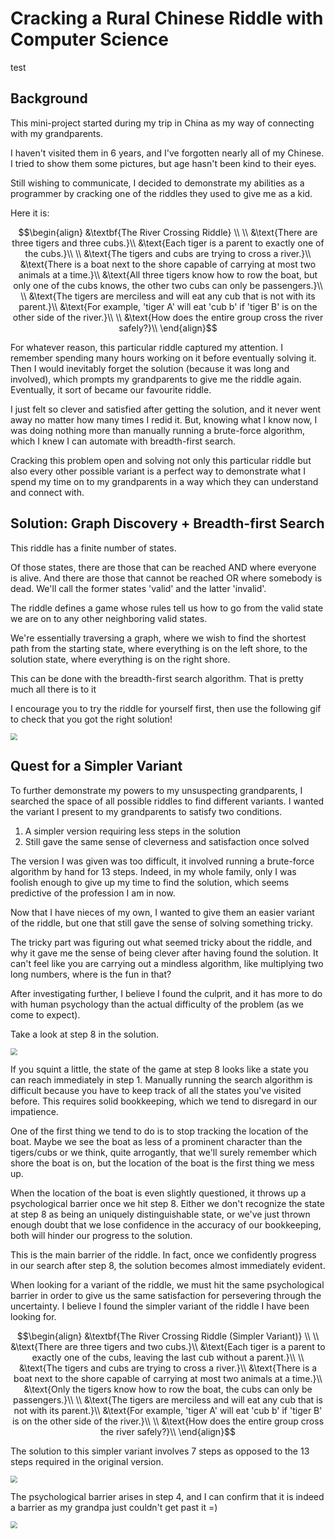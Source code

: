 # Cracking a Rural Chinese Riddle with Computer Science
test
## Background
This mini-project started during my trip in China as my way of connecting with my grandparents.

I haven't visited them in 6 years, and I've forgotten nearly all of my Chinese.
I tried to show them some pictures, but age hasn't been kind to their eyes.

Still wishing to communicate, I decided to demonstrate my abilities as a programmer by cracking one of the riddles they used to give me as a kid.

Here it is:
```math
\begin{align}
&\textbf{The River Crossing Riddle} \\
\\
&\text{There are three tigers and three cubs.}\\
&\text{Each tiger is a parent to exactly one of the cubs.}\\
\\
&\text{The tigers and cubs are trying to cross a river.}\\
&\text{There is a boat next to the shore capable of carrying at most two animals at a time.}\\
&\text{All three tigers know how to row the boat, but only one of the cubs knows, the other two cubs can only be passengers.}\\
\\
&\text{The tigers are merciless and will eat any cub that is not with its parent.}\\
&\text{For example, 'tiger A' will eat 'cub b' if 'tiger B' is on the other side of the river.}\\
\\
&\text{How does the entire group cross the river safely?}\\
\end{align}
```


For whatever reason, this particular riddle captured my attention. 
I remember spending many hours working on it before eventually solving it.
Then I would inevitably forget the solution (because it was long and involved), which prompts my grandparents to give me the riddle again.
Eventually, it sort of became our favourite riddle.

I just felt so clever and satisfied after getting the solution, and it never went away no matter how many times I redid it.
But, knowing what I know now, I was doing nothing more than manually running a brute-force algorithm, which I knew I can automate with breadth-first search.

Cracking this problem open and solving not only this particular riddle but also every other possible variant is a perfect way to demonstrate what I spend my time on to my grandparents in a way which they can understand and connect with.

## Solution: Graph Discovery + Breadth-first Search
This riddle has a finite number of states.

Of those states, there are those that can be reached AND where everyone is alive.
And there are those that cannot be reached OR where somebody is dead.
We'll call the former states 'valid' and the latter 'invalid'.

The riddle defines a game whose rules tell us how to go from the valid state we are on to any other neighboring valid states.

We're essentially traversing a graph, where we wish to find the shortest path from the starting state, where everything is on the left shore, to the solution state, where everything is on the right shore.

This can be done with the breadth-first search algorithm.
That is pretty much all there is to it

I encourage you to try the riddle for yourself first, then use the following gif to check that you got the right solution!

<img src="3t3c.gif" style="zoom:70%;" />

## Quest for a Simpler Variant
To further demonstrate my powers to my unsuspecting grandparents, I searched the space of all possible riddles to find different variants.
I wanted the variant I present to my grandparents to satisfy two conditions.

1. A simpler version requiring less steps in the solution
1. Still gave the same sense of cleverness and satisfaction once solved

The version I was given was too difficult, it involved running a brute-force algorithm by hand for 13 steps.
Indeed, in my whole family, only I was foolish enough to give up my time to find the solution, which seems predictive of the profession I am in now.

Now that I have nieces of my own, I wanted to give them an easier variant of the riddle, but one that still gave the sense of solving something tricky.

The tricky part was figuring out what seemed tricky about the riddle, and why it gave me the sense of being clever after having found the solution.
It can't feel like you are carrying out a mindless algorithm, like multiplying two long numbers, where is the fun in that?

After investigating further, I believe I found the culprit, and it has more to do with human psychology than the actual difficulty of the problem (as we come to expect).

Take a look at step 8 in the solution.

<img src="3t3c-barrier.png" style="zoom:70%;" />

If you squint a little, the state of the game at step 8 looks like a state you can reach immediately in step 1.
Manually running the search algorithm is difficult because you have to keep track of all the states you've visited before.
This requires solid bookkeeping, which we tend to disregard in our impatience.

One of the first thing we tend to do is to stop tracking the location of the boat.
Maybe we see the boat as less of a prominent character than the tigers/cubs or we think, quite arrogantly, that we'll surely remember which shore the boat is on, but the location of the boat is the first thing we mess up.

When the location of the boat is even slightly questioned, it throws up a psychological barrier once we hit step 8.
Either we don't recognize the state at step 8 as being an uniquely distinguishable state, or we've just thrown enough doubt that we lose confidence in the accuracy of our bookkeeping, both will hinder our progress to the solution.

This is the main barrier of the riddle.
In fact, once we confidently progress in our search after step 8, the solution becomes almost immediately evident.

When looking for a variant of the riddle, we must hit the same psychological barrier in order to give us the same satisfaction for persevering through the uncertainty.
I believe I found the simpler variant of the riddle I have been looking for.
```math
\begin{align}
&\textbf{The River Crossing Riddle (Simpler Variant)} \\
\\
&\text{There are three tigers and two cubs.}\\
&\text{Each tiger is a parent to exactly one of the cubs, leaving the last cub without a parent.}\\
\\
&\text{The tigers and cubs are trying to cross a river.}\\
&\text{There is a boat next to the shore capable of carrying at most two animals at a time.}\\
&\text{Only the tigers know how to row the boat, the cubs can only be passengers.}\\
\\
&\text{The tigers are merciless and will eat any cub that is not with its parent.}\\
&\text{For example, 'tiger A' will eat 'cub b' if 'tiger B' is on the other side of the river.}\\
\\
&\text{How does the entire group cross the river safely?}\\
\end{align}
```
The solution to this simpler variant involves 7 steps as opposed to the 13 steps required in the original version.

<img src="3t2c.gif" style="zoom:70%;" />

The psychological barrier arises in step 4, and I can confirm that it is indeed a barrier as my grandpa just couldn't get past it =)

<img src="3t2c-barrier.png" style="zoom:70%;" />
